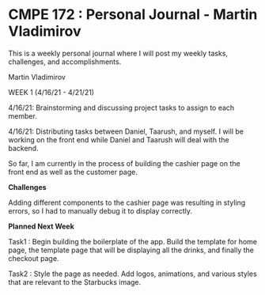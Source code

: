 # CMPE 172 : Personal Journal - Martin Vladimirov

This is a weekly personal journal where I will post my weekly tasks, challenges, and accomplishments.

Martin Vladimirov

WEEK 1 (4/16/21 - 4/21/21)

4/16/21: Brainstorming and discussing project tasks to assign to each member.

4/16/21: Distributing tasks between Daniel, Taarush, and myself. I will be working on the front end while Daniel and Taarush will deal with the backend.

So far, I am currently in the process of building the cashier page on the front end as well as the customer page. 

**Challenges** 

Adding different components to the cashier page was resulting in styling errors, so I had to manually debug it to display correctly. 

**Planned Next Week** 

Task1 : Begin building the boilerplate of the app. Build the template for home page, the template page that will be displaying all the drinks, and finally the checkout page.

Task2 : Style the page as needed. Add logos, animations, and various styles that are relevant to the Starbucks image.
